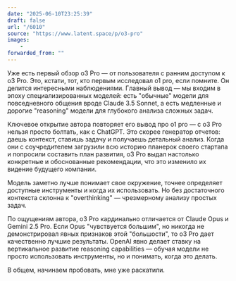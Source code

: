 ```yaml
---
date: "2025-06-10T23:25:39"
draft: false
url: "/6010"
source: "https://www.latent.space/p/o3-pro"
images:
    -
forwarded_from: ""
---
```


Уже есть первый обзор o3 Pro — от пользователя с ранним доступом к o3 Pro. Это, кстати, тот, кто первым исследовал o1 pro, если помните. Он делится интересными наблюдениями. Главный вывод — мы входим в эпоху специализированных моделей: есть "обычные" модели для повседневного общения вроде Claude 3.5 Sonnet, а есть медленные и дорогие "reasoning" модели для глубокого анализа сложных задач.

Ключевое открытие автора повторяет его вывод про o1 pro — с o3 Pro нельзя просто болтать, как с ChatGPT. Это скорее генератор отчетов: даешь контекст, ставишь задачу и получаешь детальный анализ. Когда они с соучредителем загрузили всю историю планерок своего стартапа и попросили составить план развития, o3 Pro выдал настолько конкретные и обоснованные рекомендации, что это изменило их видение будущего компании.

Модель заметно лучше понимает свое окружение, точнее определяет доступные инструменты и когда их использовать. Но без достаточного контекста склонна к "overthinking" — чрезмерному анализу простых задач.

По ощущениям автора, o3 Pro кардинально отличается от Claude Opus и Gemini 2.5 Pro. Если Opus "чувствуется большим", но никогда не демонстрировал явных признаков этой "большости", то o3 Pro дает качественно лучшие результаты. OpenAI явно делает ставку на вертикальное развитие reasoning capabilities — обучая модели не просто использовать инструменты, но и понимать, когда это делать.

В общем, начинаем пробовать, мне уже раскатили.
